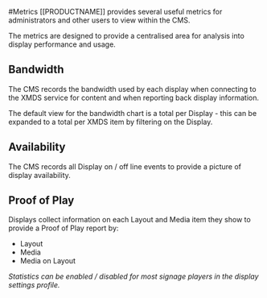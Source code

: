 <!--toc=displays-->
#Metrics
[[PRODUCTNAME]] provides several useful metrics for administrators and other users to view within the CMS.

The metrics are designed to provide a centralised area for analysis into display performance and usage.

## Bandwidth
The CMS records the bandwidth used by each display when connecting to the XMDS service for content and when reporting back display information.

The default view for the bandwidth chart is a total per Display - this can be expanded to a total per XMDS item by filtering on the Display.

## Availability
The CMS records all Display on / off line events to provide a picture of display availability.

## Proof of Play
Displays collect information on each Layout and Media item they show to provide a Proof of Play report by:

- Layout
- Media
- Media on Layout

_Statistics can be enabled / disabled for most signage players in the display settings profile._
